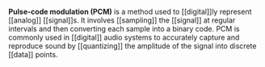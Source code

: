 **Pulse-code modulation (PCM)** is a method used to [[digital]]ly represent [[analog]] [[signal]]s. It involves [[sampling]] the [[signal]] at regular intervals and then converting each sample into a binary code. PCM is commonly used in [[digital]] audio systems to accurately capture and reproduce sound by [[quantizing]] the amplitude of the signal into discrete [[data]] points.